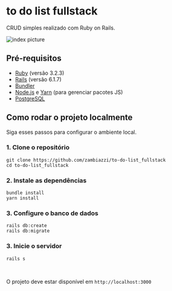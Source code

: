 # to do list fullstack

CRUD simples realizado com Ruby on Rails.

![index picture](index-print.png)


## Pré-requisitos

- [Ruby](https://www.ruby-lang.org) (versão 3.2.3)
- [Rails](https://rubyonrails.org) (versão 6.1.7)
- [Bundler](https://bundler.io)
- [Node.js](https://nodejs.org) e [Yarn](https://yarnpkg.com) (para gerenciar pacotes JS)
- [PostgreSQL](https://www.postgresql.org/download/)

## Como rodar o projeto localmente

Siga esses passos para configurar o ambiente local.

### 1. Clone o repositório

```
git clone https://github.com/zambiazzi/to-do-list_fullstack
cd to-do-list_fullstack
```

### 2. Instale as dependências
```
bundle install
yarn install
```

### 3. Configure o banco de dados

```
rails db:create
rails db:migrate
```

### 3. Inicie o servidor

```
rails s
```

<br>

O projeto deve estar disponível em `http://localhost:3000`
